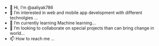 - 👋 Hi, I’m @aaliyak786
- 👀 I’m interested in web and mobile app development with different technolgies ...
- 🌱 I’m currently learning Machine learning...
- 💞️ I’m looking to collaborate on special projects than can bring change in world...
- 📫 How to reach me ...

<!---
aaliyak786/aaliyak786 is a ✨ special ✨ repository because its `README.md` (this file) appears on your GitHub profile.
You can click the Preview link to take a look at your changes.
--->
